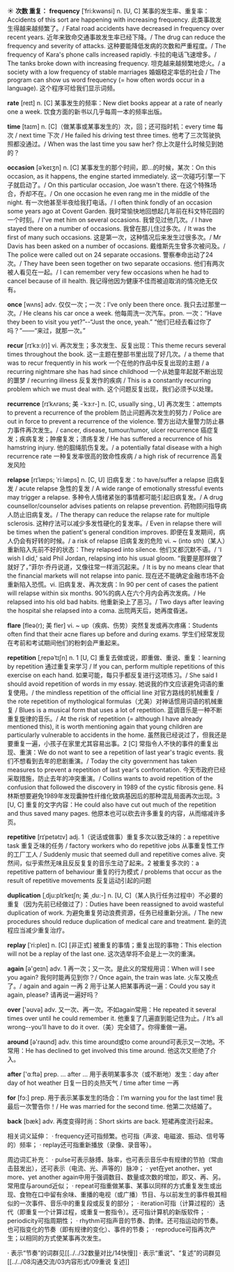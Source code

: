 ☀ <span class="category">**次数 重复：**</span>
<span class="vocabulary">**frequency**</span> [ˈfri:kwənsi]
<span class="definition">n. [U, C] 某事的发生率、重复率：</span>Accidents of this sort are happening with increasing frequency. 此类事故发生得越来越频繁了。/ Fatal road accidents have decreased in frequency over recent years. 近年来致命交通事故发生率已经下降。/ The drug can reduce the frequency and severity of attacks. 这种要能降低发病的次数和严重程度。/ The frequency of Kara's phone calls increased rapidly. 卡拉的电话飞速增多。/ The tanks broke down with increasing frequency. 坦克越来越频繁地熄火。/ a society with a low frequency of stable marriages 婚姻稳定率低的社会 / The program can show us word frequency (= how often words occur in a language). 这个程序可给我们显示词频。

<span class="vocabulary">**rate**</span> [reɪt] 
<span class="definition">n. [C] 某事发生的频率：</span>New diet books appear at a rate of nearly one a week. 饮食方面的新书以几乎每周一本的频率出版。

<span class="vocabulary">**time**</span> [taɪm] 
<span class="definition">n. [C]（做某事或某事发生的）次，回；还可指时机：</span>every time 每次 / next time 下次 / He failed his driving test three times. 他考了三次驾驶执照都没通过。/ When was the last time you saw her? 你上次是什么时候见到她的？
             
<span class="vocabulary">**occasion**</span> [əˈkeɪʒn]
<span class="definition">n. [C] 某事发生的那个时间，即…的时候，某次：</span>On this occasion, as it happens, the engine started immediately. 这一次碰巧引擎一下子就启动了。/ On this particular occasion, Joe wasn't there. 在这个特殊场合，乔却不在。/ On one occasion he even rang me in the middle of the night. 有一次他甚至半夜给我打电话。/ I often think fondly of an occasion some years ago at Covent Garden. 我时常愉快地回想起几年前在科文特花园的一个时刻。/ I've met him on several occasions. 我曾见过他几次。/ I have stayed there on a number of occasions. 我曾在那儿住过多次。/ It was the first of many such occasions. 这是第一次，这种情况后来发生过很多次。/ Mr Davis has been asked on a number of occasions. 戴维斯先生曾多次被问及。/ The police were called out on 24 separate occasions. 警察奉命出动了24次。/ They have been seen together on two separate occasions. 他们有两次被人看见在一起。/ I can remember very few occasions when he had to cancel because of ill health. 我记得他因为健康不佳而被迫取消的情况绝无仅有。         

<span class="vocabulary">**once**</span> [wʌns] 
<span class="definition">adv. 仅仅一次；一次：</span>I’ve only been there once. 我只去过那里一次。/ He cleans his car once a week. 他每周洗一次汽车。<span class="definition">pron. 一次：</span>“Have they been to visit you yet?”--“Just the once, yeah.” “他们已经去看过你了吗？”——“来过，就那一次。”
                      
<span class="vocabulary">**recur**</span> [rɪˈkɜ:(r)]
<span class="definition">vi. 再次发生；多次发生、反复出现：</span>This theme recurs several times throughout the book. 这一主题在整部书里出现了好几次。/ a theme that was to recur frequently in his work 一个在他的作品中反复出现的主题 / a recurring nightmare she has had since childhood 一个从她童年起就不断出现的噩梦 / recurring illness 反复发作的疾病 / This is a constantly recurring problem which we must deal with. 这个问题反复出现，我们必须予以处理。

<span class="vocabulary">**recurrence**</span> [rɪˈkʌrəns; 美 -ˈkɜ:r-]
<span class="definition">n. [C, usually sing., U] 再次发生：</span>attempts to prevent a recurrence of the problem 防止问题再次发生的努力 / Police are out in force to prevent a recurrence of the violence. 警方出动大量警力防止暴力事件再次发生。/ cancer, disease, tumour/tumor, ulcer recurrence 癌症复发；疾病复发；肿瘤复发；溃疡复发 / He has suffered a recurrence of his hamstring injury. 他的腘绳肌伤复发。/ a potentially fatal disease with a high recurrence rate 一种复发率很高的致命性疾病 / a high risk of recurrence 高复发风险
                      
<span class="vocabulary">**relapse**</span> [rɪˈlæps; ˈri:læps]
<span class="definition">n. [C, U] 旧病复发：</span>to have/suffer a relapse 旧病复发 / acute relapse 急性的复发 / A wide range of emotionally stressful events may trigger a relapse. 多种令人情绪紧张的事情都可能引起旧病复发。/ A drug counsellor/counselor advises patients on relapse prevention. 药物顾问指导病人防止旧病复发。/ The therapy can reduce the relapse rate for multiple sclerosis. 这种疗法可以减少多发性硬化的复发率。/ Even in relapse there will be times when the patient's general condition improves. 即便在复发期间，病人仍会有好转的时候。/ a risk of relapse 旧病复发的危险 <span class="definition">vi. ~ (into sth)（某人）重新陷入先前不好的状态：</span>They relapsed into silence. 他们又都沉默不语。/ 'I wish I did,' said Phil Jordan, relapsing into his usual gloom. “我要是那样做了就好了，”菲尔·乔丹说道，又像往常一样消沉起来。/ It is by no means clear that the financial markets will not relapse into panic. 现在还不能确定金融市场不会重新陷入恐慌。<span class="definition">vi. 旧病复发、再次发病：</span>In 90 per cent of cases the patient will relapse within six months. 90%的病人在六个月内会再次发病。/ He relapsed into his old bad habits. 他重新染上了恶习。/ Two days after leaving the hospital she relapsed into a coma. 出院两天后，她再度昏迷。
           
<span class="vocabulary">**flare**</span> [fleə(r); 美 fler]
<span class="definition">vi. ~ up（疾病、伤势）突然复发或再次疼痛：</span>Students often find that their acne flares up before and during exams. 学生们经常发现在考前和考试期间他们的粉刺会严重起来。

<span class="vocabulary">**repetition**</span> [ˌrepəˈtɪʃn]
<span class="definition">n. 1 [U, C] 重复去做或说，即重做、重说、重复：</span>learning by repetition 通过重复来学习 / If you can, perform multiple repetitions of this exercise on each hand. 如果可能，每只手都反复进行这项练习。/ She said I should avoid repetition of words in my essay. 她说我的作文应该避免词语的重复使用。/ the mindless repetition of the official line 对官方路线的机械重复 / the rote repetition of mythological formulas（尤美）对神话惯用词语的机械重复 / Blues is a musical form that uses a lot of repetition. 蓝调音乐是一种不断重复旋律的音乐。/ At the risk of repetition (= although I have already mentioned this), it is worth mentioning again that young children are particularly vulnerable to accidents in the home. 虽然我已经说过了，但我还是要重复一遍，小孩子在家里尤其容易出事。<span class="definition">2 [C] 常指令人不快的事件的重复出现、重演：</span>We do not want to see a repetition of last year's tragic events. 我们不想看到去年的悲剧重演。/ Today the city government has taken measures to prevent a repetition of last year's confrontation. 今天市政府已经采取措施，防止去年的冲突重演。/ Collins wants to avoid repetition of the confusion that followed the discovery in 1989 of the cystic fibrosis gene. 科林斯想要避免1989年发现囊肿性纤维化致病基因后的那种混乱局面再次出现。<span class="definition">3 [U, C] 重复的文字内容：</span>He could also have cut out much of the repetition and thus saved many pages. 他原本也可以砍去许多重复的内容，从而缩减许多页。
                      
<span class="vocabulary">**repetitive**</span> [rɪˈpetətɪv]
<span class="definition">adj. 1（说话或做事）重复多次以致乏味的：</span>a repetitive task 重复乏味的任务 / factory workers who do repetitive jobs 从事重复性工作的工厂工人 / Suddenly music that seemed dull and repetitive comes alive. 突然间，似乎索然无味且反反复复的音乐生动了起来。<span class="definition">2 被重复多次的：</span>a repetitive pattern of behaviour 重复的行为模式 / problems that occur as the result of repetitive movements 反复运动引起的问题

<span class="vocabulary">**duplication**</span> [ˌdju:plɪˈkeɪʃn; 美 ˌdu:-]
<span class="definition">n. [U, C]（某人执行任务过程中）不必要的重复（因为先前已经做过了）：</span>Duties have been reassigned to avoid wasteful duplication of work. 为避免重复劳动浪费资源，任务已经重新分派。/ The new procedures should reduce duplication of medical care and treatment. 新的流程应当减少重复治疗。
           
<span class="vocabulary">**replay**</span> [ˈri:pleɪ]
<span class="definition">n. [C] [非正式] 被重复的事情；重复出现的事物：</span>This election will not be a replay of the last one. 这次选举将不会是上一次的重演。

<span class="vocabulary">**again**</span> [ə'ɡeɪn] 
<span class="definition">adv. 1 再一次；又一次。是此义的常规用词：</span>When will I see you again? 我何时能再见到你？/ Once again, the train was late. 火车又晚点了。/ again and again 一再 <span class="definition">2 用于让某人把某事再说一遍：</span>Could you say it again, please? 请再说一遍好吗？ 

<span class="vocabulary">**over**</span> ['əʊvə] 
<span class="definition">adv. 又一次、再一次。不如again常用：</span>He repeated it several times over until he could remember it. 他重复了几遍直到能记住为止。/ It’s all wrong--you’ll have to do it over.（美）完全错了。你得重做一遍。

<span class="vocabulary">**around**</span> [ə'raʊnd] 
<span class="definition">adv. this time around或to come around可表示又一次地。不常用：</span>He has declined to get involved this time around. 他这次又拒绝了介入。

<span class="vocabulary">**after**</span> ['ɑːftə] 
<span class="definition">prep. ... after ... 用于表明某事多次（或不断地）发生：</span>day after day of hot weather 日复一日的炎热天气 / time after time 一再

<span class="vocabulary">**for**</span> [fɔ:] 
<span class="definition">prep. 用于表示某事发生的场合：</span>I’m warning you for the last time! 我最后一次警告你！/ He was married for the second time. 他第二次结婚了。

<span class="vocabulary">**back**</span> [bæk] 
<span class="definition">adv. 再度变得时尚：</span>Short skirts are back. 短裙再度流行起来。

相关词义延伸：
· frequency还可指频繁。也可指（声波、电磁波、振动、信号等的）频率；
· replay还可指重新播放（录像、录音等）。

周边词汇补充：
· pulse可表示脉搏、脉率，也可表示音乐中有规律的节拍（常由击鼓发出），还可表示（电流、光、声等的）脉冲；
· yet在yet another、yet more、yet another again中用于强调数目、数量或次数的增加，即又、再、另。常用度与around近似；
· repeat可指重做某事、某事以同样的方式重复发生或出现、食物在口中留有余味、重播的电视（或广播）节目、与以前发生的事件极其相似的一次事件、音乐中的重复段或反复的部分；
· iteration可指（计算过程的）迭代（即重复一个计算过程，或重复一套指令）。还可指计算机的新版软件；
· periodicity可指周期性；
· rhythm可指声音的节奏、韵律。还可指运动的节奏。也可指变化的节奏（即有规律的变化）、事件的节奏；
· reproduce可指再次产生；以相同的方式使某事再次发生。

· 表示“节奏”的词群见[[../../32数量对比/14快慢]]
· 表示“重说”、“复述”的词群见[[../../08沟通交流/03内容形式/09重说 复述]]
